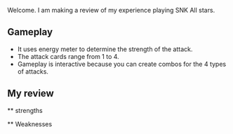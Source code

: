 Welcome. I am making a review of my experience playing SNK All stars.

## Gameplay

- It uses energy meter to determine the strength of the attack.
- The attack cards range from 1 to 4.
- Gameplay is interactive because you can create combos for the 4 types of attacks.

## My review

** strengths

** Weaknesses
